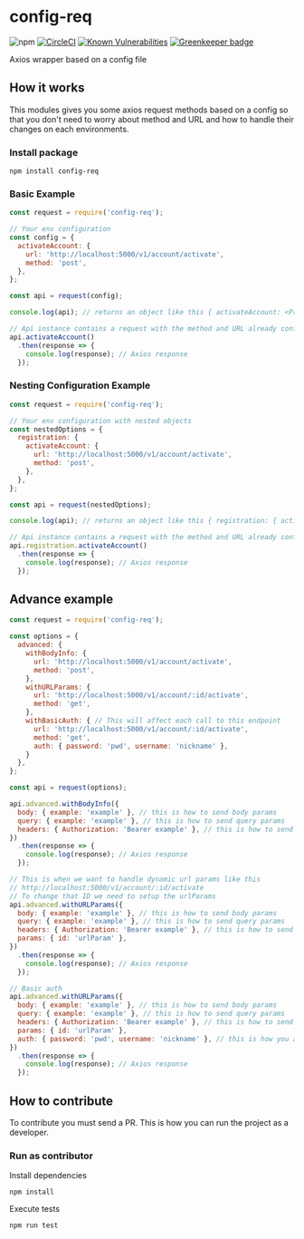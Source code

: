 
# config-req

![npm](https://img.shields.io/npm/v/config-req)
[![CircleCI](https://circleci.com/gh/BRIKEV/config-req/tree/master.svg?style=svg)](https://circleci.com/gh/BRIKEV/config-req/tree/master)
[![Known Vulnerabilities](https://snyk.io/test/github/kevinccbsg/config-req/badge.svg)](https://snyk.io/test/github/kevinccbsg/config-req) [![Greenkeeper badge](https://badges.greenkeeper.io/kevinccbsg/config-req.svg)](https://greenkeeper.io/)

Axios wrapper based on a config file

## How it works

This modules gives you some axios request methods based on a config so that you don't need to worry about method and URL and how to handle their changes on each environments.

### Install package

```
npm install config-req
```

### Basic Example

```js
const request = require('config-req');

// Your env configuration
const config = {
  activateAccount: {
    url: 'http://localhost:5000/v1/account/activate',
    method: 'post',
  },
};

const api = request(config);

console.log(api); // returns an object like this { activateAccount: <Promise> }

// Api instance contains a request with the method and URL already configured
api.activateAccount()
  .then(response => {
    console.log(response); // Axios response
  });

````

### Nesting Configuration Example

```js
const request = require('config-req');

// Your env configuration with nested objects
const nestedOptions = {
  registration: {
    activateAccount: {
      url: 'http://localhost:5000/v1/account/activate',
      method: 'post',
    },
  },
};

const api = request(nestedOptions);

console.log(api); // returns an object like this { registration: { activateAccount: <Promise> } }

// Api instance contains a request with the method and URL already configured
api.registration.activateAccount()
  .then(response => {
    console.log(response); // Axios response
  });

````

## Advance example

```js
const request = require('config-req');

const options = {
  advanced: {
    withBodyInfo: {
      url: 'http://localhost:5000/v1/account/activate',
      method: 'post',
    },
    withURLParams: {
      url: 'http://localhost:5000/v1/account/:id/activate',
      method: 'get',
    },
    withBasicAuth: { // This will affect each call to this endpoint
      url: 'http://localhost:5000/v1/account/:id/activate',
      method: 'get',
      auth: { password: 'pwd', username: 'nickname' },
    }
  },
};

const api = request(options);

api.advanced.withBodyInfo({
  body: { example: 'example' }, // this is how to send body params
  query: { example: 'example' }, // this is how to send query params
  headers: { Authorization: 'Bearer example' }, // this is how to send header params
})
  .then(response => {
    console.log(response); // Axios response
  });

// This is when we want to handle dynamic url params like this
// http://localhost:5000/v1/account/:id/activate
// To change that ID we need to setup the urlParams
api.advanced.withURLParams({
  body: { example: 'example' }, // this is how to send body params
  query: { example: 'example' }, // this is how to send query params
  headers: { Authorization: 'Bearer example' }, // this is how to send header params
  params: { id: 'urlParam' },
})
  .then(response => {
    console.log(response); // Axios response
  });

// Basic auth
api.advanced.withURLParams({
  body: { example: 'example' }, // this is how to send body params
  query: { example: 'example' }, // this is how to send query params
  headers: { Authorization: 'Bearer example' }, // this is how to send header params
  params: { id: 'urlParam' },
  auth: { password: 'pwd', username: 'nickname' }, // this is how you add basic auth for each request
})
  .then(response => {
    console.log(response); // Axios response
  });
````

## How to contribute

To contribute you must send a PR. This is how you can run the project as a developer.

### Run as contributor

Install dependencies

```
npm install
```

Execute tests

```
npm run test
```
